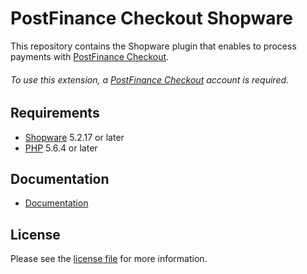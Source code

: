 # PostFinance Checkout Shopware
This repository contains the Shopware plugin that enables to process payments with [PostFinance Checkout](https://www.postfinance.ch/).

###### To use this extension, a [PostFinance Checkout](https://www.postfinance.ch/) account is required.

## Requirements

* [Shopware](https://shopware.com/) 5.2.17 or later
* [PHP](http://php.net/) 5.6.4 or later

## Documentation

* [Documentation](https://plugin-documentation.postfinance-checkout.ch/pfpayments/shopware-composer/1.0.42/docs/en/documentation.html)

## License

Please see the [license file](https://github.com/pfpayments/shopware-composer/blob/1.0.42/LICENSE) for more information.